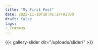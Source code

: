 ```yaml
---
title: "My First Post"
date: 2022-11-10T18:41:17+01:00
draft: false
tags:
- Erasmus
---
```


{{< gallery-slider dir="/uploads/slider/" >}}